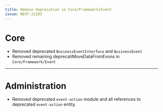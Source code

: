 ```yaml
---
title: Remove deprecation in Core/Framework/Event
issue: NEXT-21203
---
```

# Core
* Removed deprecated `BusinessEventInterface` and `BusinessEvent`
* Removed remaining deprecatiMoveDataFromEvons in `Core/Framework/Event`
___
# Administration
* Removed deprecated `event-action` module and all references to deprecated `event-action` entity.
